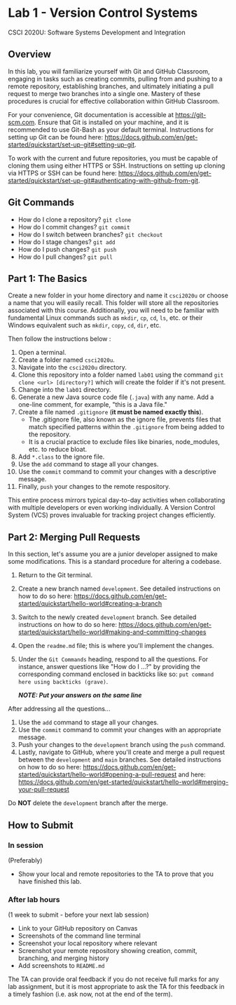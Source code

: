 # Lab 1 - Version Control Systems

CSCI 2020U: Software Systems Development and Integration

## Overview

In this lab, you will familiarize yourself with Git and GitHub Classroom, engaging in tasks such as creating commits, pulling from and pushing to a remote repository, establishing branches, and ultimately initiating a pull request to merge two branches into a single one. Mastery of these procedures is crucial for effective collaboration within GitHub Classroom.

For your convenience, Git documentation is accessible at https://git-scm.com. Ensure that Git is installed on your machine, and it is recommended to use Git-Bash as your default terminal. Instructions for setting up Git can be found here: https://docs.github.com/en/get-started/quickstart/set-up-git#setting-up-git.

To work with the current and future repositories, you must be capable of cloning them using either HTTPS or SSH. Instructions on setting up cloning via HTTPS or SSH can be found here: https://docs.github.com/en/get-started/quickstart/set-up-git#authenticating-with-github-from-git.

## Git Commands

- How do I clone a repository? `git clone`
- How do I commit changes? `git commit`
- How do I switch between branches? `git checkout`
- How do I stage changes? `git add`
- How do I push changes? `git push`
- How do I pull changes? `git pull`

## Part 1: The Basics

Create a new folder in your home directory and name it `csci2020u` or choose a name that you will easily recall. This folder will store all the repositories associated with this course. Additionally, you will need to be familiar with fundamental Linux commands such as `mkdir`, `cp`, `cd`, `ls`, etc. or their Windows equivalent such as `mkdir`, `copy`, `cd`, `dir`, etc.

Then follow the instructions below :

1. Open a terminal.
2. Create a folder named `csci2020u`.
3. Navigate into the `csci2020u` directory.
4. Clone this repository into a folder named `lab01` using the command `git clone <url> [directory?]` which will create the folder if it's not present.
5. Change into the `lab01` directory.
6. Generate a new Java source code file (`.java`) with any name. Add a one-line comment, for example, "this is a Java file."
7. Create a file named `.gitignore` (**it must be named exactly this**).
    - The .gitignore file, also known as the ignore file, prevents files that match specified patterns within the `.gitignore` from being added to the repository.
    - It is a crucial practice to exclude files like binaries, node_modules, etc. to reduce bloat.
8. Add `*.class` to the ignore file.
9. Use the `add` command to stage all your changes.
10. Use the `commit` command to commit your changes with a descriptive message.
11. Finally, `push` your changes to the remote respository.

This entire process mirrors typical day-to-day activities when collaborating with multiple developers or even working individually. A Version Control System (VCS) proves invaluable for tracking project changes efficiently.

## Part 2: Merging Pull Requests

In this section, let's assume you are a junior developer assigned to make some modifications. This is a standard procedure for altering a codebase.

1. Return to the Git terminal.
2. Create a new branch named `development`. See detailed instructions on how to do so here: https://docs.github.com/en/get-started/quickstart/hello-world#creating-a-branch
3. Switch to the newly created `development` branch. See detailed instructions on how to do so here: https://docs.github.com/en/get-started/quickstart/hello-world#making-and-committing-changes
4. Open the `readme.md` file; this is where you'll implement the changes.
5. Under the `Git Commands` heading, respond to all the questions.
   For instance, answer questions like "How do I ...?" by providing the corresponding command enclosed in backticks like so: `put command here using backticks (grave)`.
   
   ***NOTE: Put your answers on the same line***

After addressing all the questions...

1. Use the `add` command to stage all your changes.
2. Use the `commit` command to commit your changes with an appropriate message.
3. Push your changes to the `development` branch using the `push` command.
4. Lastly, navigate to GitHub, where you'll create and merge a pull request between the `development` and `main` branches. See detailed instructions on how to do so here: https://docs.github.com/en/get-started/quickstart/hello-world#opening-a-pull-request and here: https://docs.github.com/en/get-started/quickstart/hello-world#merging-your-pull-request


Do **NOT** delete the `development` branch after the merge.

## How to Submit

### In session

(Preferably)

- Show your local and remote repositories to the TA to prove that you have finished this lab.

### After lab hours

(1 week to submit - before your next lab session)

- Link to your GitHub repository on Canvas
- Screenshots of the command line terminal
- Screenshot your local repository where relevant
- Screenshot your remote repository showing creation, commit, branching, and merging history
- Add screenshots to `README.md`

The TA can provide oral feedback if you do not receive full marks for any lab assignment, but it is most
appropriate to ask the TA for this feedback in a timely fashion (i.e. ask now, not at the end of the term).
